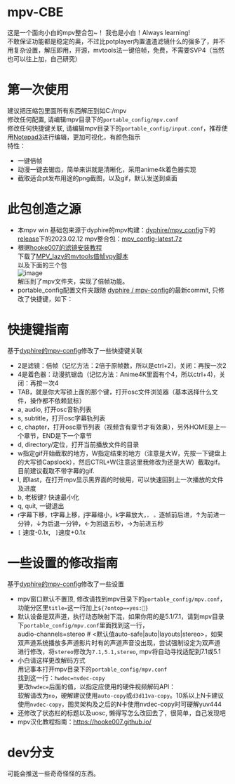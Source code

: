 # mpv-CBE  
这是一个面向小白的mpv整合包~！ 我也是小白！Always learning!   
不敢保证功能都是稳定的奥，不过比potplayer内置渣渣滤镜什么的强多了，并不用复杂设置，解压即用，开源，mvtools法一键倍帧，免费，不需要SVP4（当然也可以往上加，自己研究）
# 第一次使用  
建议把压缩包里面所有东西解压到如C:/mpv  
修改任何配置, 请编辑mpv目录下的```portable_config/mpv.conf```  
修改任何快捷键关联, 请编辑mpv目录下的```portable_config/input.conf```，推荐使用[Notepad3](https://www.rizonesoft.com/downloads/notepad3/)进行编辑，更加可视化，有颜色指示  
特性：  
- 一键倍帧  
- 动漫一键去锯齿，简单来讲就是清晰化，采用anime4k着色器实现  
- 截取适合pt发布用途的png截图，以及gif，默认发送到桌面
  
# 此包创造之源
- 本mpv win 基础包来源于dyphire的mpv构建：[dyphire/mpv_config](https://github.com/dyphire/mpv-winbuild)下的[release](https://github.com/dyphire/mpv-config/releases)下的2023.02.12 mpv整合包：[mpv_config-latest.7z](https://github.com/dyphire/mpv-config/releases/download/mpv_config-latest/mpv_config-latest.7z)  
- 根据[hooke007的滤镜安装教程](https://hooke007.github.io/unofficial/mpv_start.html#vapoursynth)  
下载了[MPV_lazy的mvtools倍帧vpy脚本](https://github.com/hooke007/MPV_lazy/blob/main/portable_config/vs/mvtools_2x.vpy)  
以及下面的三个包  
![image](https://user-images.githubusercontent.com/103420806/214845172-bdfe743a-e733-439f-ade6-18dc23f9b189.png)  
解压到了mpv文件夹，实现了倍帧功能。  
- portable_config配置文件夹跟随 [dyphire / mpv-config](https://github.com/dyphire/mpv-config)的最新commit, 只修改了快捷键，如下：  

# 快捷键指南
基于[dyphire的mpv-config](https://github.com/dyphire/mpv-config)修改了一些快捷键关联
- 2是滤镜：倍帧（记忆方法：2倍于原帧数，所以是ctrl+2)，关闭：再按一次2  
- 4是着色器：动漫抗锯齿（记忆方法：Anime4K里面有个4，所以ctrl+4)，关闭：再按一次4  
- TAB，就是你大写锁上面的那个键，打开osc文件浏览器（基本选择什么文件，操作都不依赖鼠标）
- a, audio, 打开osc音轨列表
- s, subtitle，打开osc字幕轨列表
- c, chapter，打开osc章节列表（视频含有章节才有效奥），另外HOME是上一个章节，END是下一个章节
- d, directory/定位，打开当前播放文件的目录
- w指定gif开始截取的地方，W指定结束的地方（注意是大W，先按一下键盘上的大写锁Capslock），然后CTRL+W(注意这里我修改为还是大W）截取gif。目前建议截取不带字幕的gif.
- l, 即last，在打开mpv显示黑界面的时候用，可以快速回到上一次播放的文件及进度
- b, 老板键? 快速最小化
- q, quit, 一键退出
- r字幕下移，t字幕上移，j字幕缩小，k字幕放大，```，``` ```。```逐帧前后进，↑为前进一分钟，↓为后退一分钟，←为回退五秒，→为前进五秒
- ```[```  速度-0.1x,   ``` ]```速度+0.1x


# 一些设置的修改指南
基于[dyphire的mpv-config](https://github.com/dyphire/mpv-config)修改了一些设置  
- mpv窗口默认不置顶, 修改请找到mpv目录下的```portable_config/mpv.conf```，功能分区里```title=```这一行加上```${?ontop==yes:📌}```  
- 默认设备是双声道，执行动态映射下混，如果你用的是5.1/7.1，请到mpv目录下```portable_config/mpv.conf```里面找到这一行，  
audio-channels=stereo                 # <默认值auto-safe|auto|layouts|stereo>，如果双声道系统播放多声道影片时有的声道声音没出现，尝试强制设定为双声道  
进行修改，将```stereo```修改为```7.1,5.1,stereo```, mpv将自动寻找适配到7.1或5.1  
- 小白请这样更改解码方式  
用记事本打开mpv目录下的```portable_config/mpv.conf```  
找到这一行：```hwdec=nvdec-copy```  
更改```hwdec=```后面的值，以指定应使用的硬件视频解码API：  
软解请改为```no```，硬解建议使用```auto-copy```或```d3d11va-copy```。10系以上N卡建议使用```nvdec-copy```，图灵架构及之后的N卡使用nvdec-copy时可硬解yuv444  
- 还修改了状态栏的标题以及uosc, 懒得写怎么改回去了，很简单，自己发现吧
- mpv汉化教程指南：https://hooke007.github.io/
# dev分支
可能会推送一些奇奇怪怪的东西。

